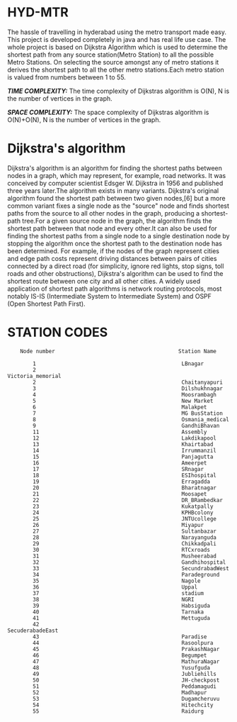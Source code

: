 # HYD-MTR
The hassle of travelling in hyderabad using the metro transport made easy. This project is developed completely in java and has real life use case. The whole project is based on Dijkstra Algorithm which is used to determine the shortest path from any source station(Metro Station) to all the possible Metro Stations. On selecting the source amongst any of metro stations it derives the shortest path to all the other metro stations.Each metro station is valued from numbers between 1 to 55.

***TIME COMPLEXITY:***
The time complexity of Dijkstras algorithm is O(N), N is the number of vertices in the graph.

***SPACE COMPLEXITY:***
The space complexity of Dijkstras algorithm is O(N)+O(N), N is the number of vertices in the graph.

# Dijkstra's algorithm
Dijkstra's algorithm is an algorithm for finding the shortest paths between nodes in a graph, which may represent, for example, road networks. It was conceived by computer scientist Edsger W. Dijkstra in 1956 and published three years later.The algorithm exists in many variants. Dijkstra's original algorithm found the shortest path between two given nodes,[6] but a more common variant fixes a single node as the "source" node and finds shortest paths from the source to all other nodes in the graph, producing a shortest-path tree.For a given source node in the graph, the algorithm finds the shortest path between that node and every other.It can also be used for finding the shortest paths from a single node to a single destination node by stopping the algorithm once the shortest path to the destination node has been determined. For example, if the nodes of the graph represent cities and edge path costs represent driving distances between pairs of cities connected by a direct road (for simplicity, ignore red lights, stop signs, toll roads and other obstructions), Dijkstra's algorithm can be used to find the shortest route between one city and all other cities. A widely used application of shortest path algorithms is network routing protocols, most notably IS-IS (Intermediate System to Intermediate System) and OSPF (Open Shortest Path First).

# STATION CODES
        Node number                                       Station Name
        
            1                                              LBnagar
            2                                              Victoria_memorial
            2                                              Chaitanyapuri
            3                                              Dilshukhnagar
            4                                              Moosrambagh
            5                                              New Market
            6                                              Malakpet
            7                                              MG BusStation
            8                                              Osmania_medical
            9                                              GandhiBhavan
            11                                             Assembly
            12                                             Lakdikapool
            13                                             Khairtabad
            14                                             Irrummanzil
            15                                             Panjagutta
            16                                             Ameerpet
            17                                             SRnagar
            18                                             ESIhospital
            19                                             Erragadda
            20                                             Bharatnagar
            21                                             Moosapet
            22                                             DR_BRambedkar
            23                                             Kukatpally
            24                                             KPHBcolony
            25                                             JNTUcollege
            26                                             Miyapur
            27                                             Sultanbazar
            28                                             Narayanguda
            29                                             Chikkadpali
            30                                             RTCxroads
            31                                             Musheerabad
            32                                             Gandhihospital
            33                                             SecundrabadWest
            34                                             Paradeground
            35                                             Nagole
            36                                             Uppal
            37                                             stadium
            38                                             NGRI
            39                                             Habsiguda
            40                                             Tarnaka
            41                                             Mettuguda
            42                                             SecuderabadeEast
            43                                             Paradise
            44                                             Rasoolpura
            45                                             PrakashNagar
            46                                             Begumpet
            47                                             MathuraNagar
            48                                             Yusufguda
            49                                             Jubliehills
            50                                             JH-checkpost
            51                                             Peddamagudi
            52                                             Madhapur
            53                                             Dugamcheruvu
            54                                             Hitechcity
            55                                             Raidurg
